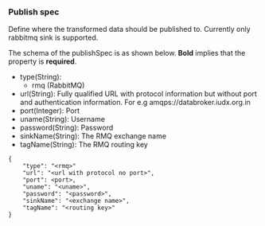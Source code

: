### Publish spec
Define where the transformed data should be published to.
Currently only rabbitmq sink is supported.


The schema of the publishSpec is as shown below. **Bold** implies that the property is **required**.  

- type(String): 
  - rmq (RabbitMQ)
- url(String): Fully qualified URL with protocol information but without port and authentication information. For e.g amqps://databroker.iudx.org.in
- port(Integer): Port
- uname(String): Username
- password(String): Password
- sinkName(String): The RMQ exchange name
- tagName(String): The RMQ routing key

``` 
{
    "type": "<rmq>"
    "url": "<url with protocol no port>",
    "port": <port>,
    "uname": "<uname>",
    "password": "<password>",
    "sinkName": "<exchange name>",
    "tagName": "<routing key>"
}
```
